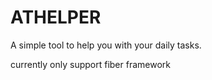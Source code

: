# ATHELPER

A simple tool to help you with your daily tasks.

currently only support fiber framework